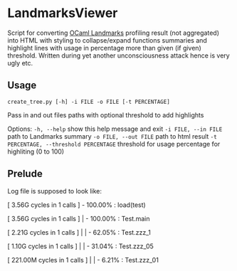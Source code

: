 # LandmarksViewer

Script for converting [OCaml Landmarks](https://github.com/LexiFi/landmarks) profiling result (not aggregated) into HTML with styling to collapse/expand functions summaries and highlight lines with usage in percentage more than given (if given) threshold.
Written during yet another unconsciousness attack hence is very ugly etc.

## Usage

`create_tree.py [-h] -i FILE -o FILE [-t PERCENTAGE]`

Pass in and out files paths with optional threshold to add highlights

Options:
`-h, --help` show this help message and exit
`-i FILE, --in FILE` path to Landmarks summary
`-o FILE, --out FILE` path to html result
`-t PERCENTAGE, --threshold PERCENTAGE` threshold for usage percentage for highliting (0 to 100)

## Prelude

Log file is supposed to look like:

[    3.56G cycles in 1 calls ]     - 100.00% : load(test)

[    3.56G cycles in 1 calls ]     |   - 100.00% : Test.main

[    2.21G cycles in 1 calls ]     |   |   - 62.05% : Test.zzz_1

[    1.10G cycles in 1 calls ]     |   |   - 31.04% : Test.zzz_05

[  221.00M cycles in 1 calls ]     |   |   -  6.21% : Test.zzz_01
